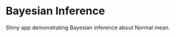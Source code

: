 Bayesian Inference
==================

Shiny app demonstrating Bayesian inference about Normal mean.
